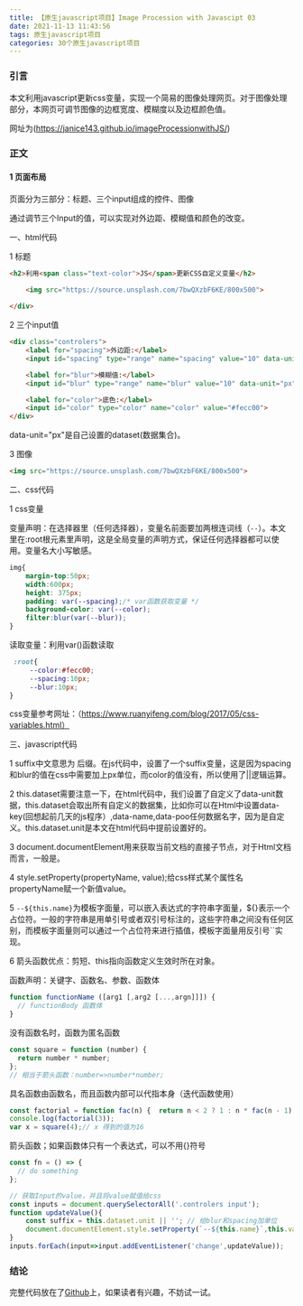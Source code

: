 ```yaml
---
title: 【原生javascript项目】Image Procession with Javascipt 03
date: 2021-11-13 11:43:56
tags: 原生javascript项目
categories: 30个原生javascript项目
---
```




### 引言

本文利用javascript更新css变量，实现一个简易的图像处理网页。对于图像处理部分，本网页可调节图像的边框宽度、模糊度以及边框颜色值。

网址为(https://janice143.github.io/imageProcessionwithJS/)

### 正文

#### 1 页面布局



页面分为三部分：标题、三个input组成的控件、图像

通过调节三个Input的值，可以实现对外边距、模糊值和颜色的改变。 

一、html代码

1 标题

```html
<h2>利用<span class="text-color">JS</span>更新CSS自定义变量</h2>
    
    <img src="https://source.unsplash.com/7bwQXzbF6KE/800x500">

</div>
```

2 三个input值

```html
<div class="controlers">
    <label for="spacing">外边距:</label>
    <input id="spacing" type="range" name="spacing" value="10" data-unit="px">

    <label for="blur">模糊值:</label>
    <input id="blur" type="range" name="blur" value="10" data-unit="px">

    <label for="color">底色:</label>
    <input id="color" type="color" name="color" value="#fecc00">
</div>
```

data-unit="px"是自己设置的dataset(数据集合)。

3 图像

```html
<img src="https://source.unsplash.com/7bwQXzbF6KE/800x500">
```

二、css代码

1 css变量

变量声明：在选择器里（任何选择器），变量名前面要加两根连词线（`--`）。本文里在:root根元素里声明，这是全局变量的声明方式，保证任何选择器都可以使用。变量名大小写敏感。

```css
img{
    margin-top:50px;
    width:600px;
    height: 375px;
    padding: var(--spacing);/* var函数获取变量 */
    background-color: var(--color);
    filter:blur(var(--blur));
}
```

读取变量：利用var()函数读取

```css
 :root{
     --color:#fecc00;
     --spacing:10px;
     --blur:10px;
}
```

css变量参考网址：（https://www.ruanyifeng.com/blog/2017/05/css-variables.html）

三、javascript代码

1 suffix中文意思为 后缀。在js代码中，设置了一个suffix变量，这是因为spacing和blur的值在css中需要加上px单位，而color的值没有，所以使用了||逻辑运算。

2 this.dataset需要注意一下，在html代码中，我们设置了自定义了data-unit数据，this.dataset会取出所有自定义的数据集，比如你可以在Html中设置data-key(回想起前几天的js程序）,data-name,data-poo任何数据名字，因为是自定义。this.dataset.unit是本文在html代码中提前设置好的。

3 document.documentElement用来获取当前文档的直接子节点，对于Html文档而言，一般是<html>。

4 style.setProperty(propertyName, value);给css样式某个属性名propertyName赋一个新值value。

5 `--${this.name}`为模板字面量，可以嵌入表达式的字符串字面量，${}表示一个占位符。一般的字符串是用单引号或者双引号标注的，这些字符串之间没有任何区别，而模板字面量则可以通过一个占位符来进行插值，模板字面量用反引号``实现。

6 箭头函数优点：剪短、this指向函数定义生效时所在对象。

函数声明：关键字、函数名、参数、函数体

```js
function functionName ([arg1 [,arg2 [...,argn]]]) {
  // functionBody 函数体
}
```

没有函数名时，函数为匿名函数

```js
const square = function (number) {
  return number * number;
};
// 相当于箭头函数：number=>number*number;
```

具名函数由函数名，而且函数内部可以代指本身（迭代函数使用）

```js
const factorial = function fac(n) {  return n < 2 ? 1 : n * fac(n - 1);};
console.log(factorial(3));
var x = square(4);// x 得到的值为16
```

箭头函数；如果函数体只有一个表达式，可以不用{}符号

```js
const fn = () => {
  // do something
};
```



```javascript
// 获取Input的value，并且将value赋值给css
const inputs = document.querySelectorAll('.controlers input');
function updateValue(){
    const suffix = this.dataset.unit || ''; // 给blur和spacing加单位
    document.documentElement.style.setProperty(`--${this.name}`,this.value + suffix);
}
inputs.forEach(input=>input.addEventListener('change',updateValue));
```

### 结论

完整代码放在了[Github](https://github.com/janice143/imageProcessionwithJS)上，如果读者有兴趣，不妨试一试。
